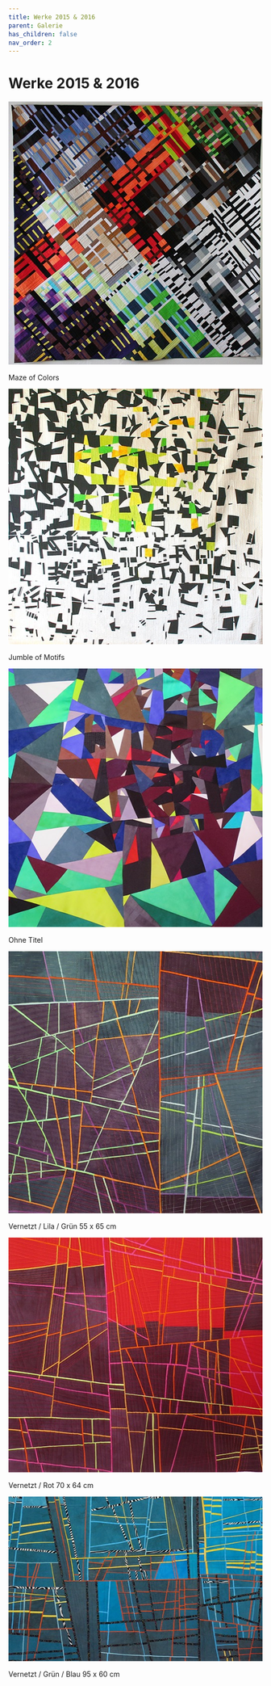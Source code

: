 ```yaml
---
title: Werke 2015 & 2016
parent: Galerie
has_children: false
nav_order: 2
---
```


# Werke 2015 & 2016

<img src="images/works-2015-2016/1-maze-of-colors.jpg" loading="lazy" alt="" width="512" height="521">

Maze of Colors

<img src="images/works-2015-2016/2-jumble-of-motifs.jpg" loading="lazy" alt="" width="512" height="506">

Jumble of Motifs

<img src="images/works-2015-2016/3.jpg" loading="lazy" alt="" width="512" height="512">

Ohne Titel

<img src="images/works-2015-2016/4-vernetzt-lila-gruen.jpg" loading="lazy" alt="" width="512" height="519">

Vernetzt / Lila / Grün 55 x 65 cm

<img src="images/works-2015-2016/5-vernetzt-rot.jpg" loading="lazy" alt="" width="512" height="465">

Vernetzt / Rot 70 x 64 cm

<img src="images/works-2015-2016/6-vernetzt-gruen-blau.jpg" loading="lazy" alt="" width="512" height="326">

Vernetzt / Grün / Blau 95 x 60 cm